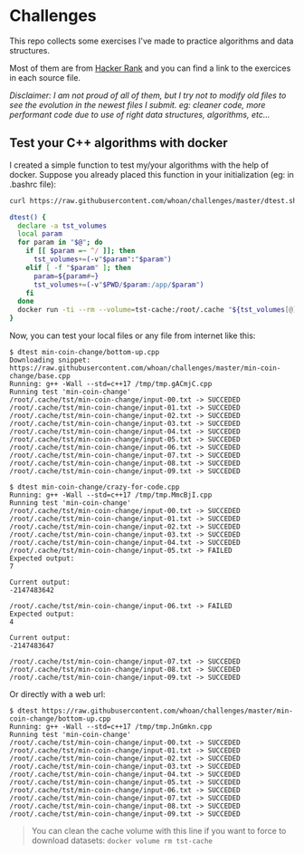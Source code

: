 # Challenges

This repo collects some exercises I've made to practice algorithms and data structures.

Most of them are from [Hacker Rank](https://www.hackerrank.com/) and you can find a link to the exercices in each source file.

*Disclaimer: I am not proud of all of them, but I try not to modify old files to see the evolution in the newest files I submit. eg: cleaner code, more performant code due to use of right data structures, algorithms, etc...*

## Test your C++ algorithms with docker

I created a simple function to test my/your algorithms with the help of docker. Suppose you already placed this function in your initialization (eg: in .bashrc file):

```bash
curl https://raw.githubusercontent.com/whoan/challenges/master/dtest.sh
```
```bash
dtest() {
  declare -a tst_volumes
  local param
  for param in "$@"; do
    if [[ $param =~ ^/ ]]; then
      tst_volumes+=(-v"$param":"$param")
    elif [ -f "$param" ]; then
      param=${param#~}
      tst_volumes+=(-v"$PWD/$param:/app/$param")
    fi
  done
  docker run -ti --rm --volume=tst-cache:/root/.cache "${tst_volumes[@]}" whoan/tst:latest "$@"
}
```

Now, you can test your local files or any file from internet like this:

```
$ dtest min-coin-change/bottom-up.cpp
Downloading snippet: https://raw.githubusercontent.com/whoan/challenges/master/min-coin-change/base.cpp
Running: g++ -Wall --std=c++17 /tmp/tmp.gACmjC.cpp
Running test 'min-coin-change'
/root/.cache/tst/min-coin-change/input-00.txt -> SUCCEDED
/root/.cache/tst/min-coin-change/input-01.txt -> SUCCEDED
/root/.cache/tst/min-coin-change/input-02.txt -> SUCCEDED
/root/.cache/tst/min-coin-change/input-03.txt -> SUCCEDED
/root/.cache/tst/min-coin-change/input-04.txt -> SUCCEDED
/root/.cache/tst/min-coin-change/input-05.txt -> SUCCEDED
/root/.cache/tst/min-coin-change/input-06.txt -> SUCCEDED
/root/.cache/tst/min-coin-change/input-07.txt -> SUCCEDED
/root/.cache/tst/min-coin-change/input-08.txt -> SUCCEDED
/root/.cache/tst/min-coin-change/input-09.txt -> SUCCEDED
```

```
$ dtest min-coin-change/crazy-for-code.cpp
Running: g++ -Wall --std=c++17 /tmp/tmp.MmcBjI.cpp
Running test 'min-coin-change'
/root/.cache/tst/min-coin-change/input-00.txt -> SUCCEDED
/root/.cache/tst/min-coin-change/input-01.txt -> SUCCEDED
/root/.cache/tst/min-coin-change/input-02.txt -> SUCCEDED
/root/.cache/tst/min-coin-change/input-03.txt -> SUCCEDED
/root/.cache/tst/min-coin-change/input-04.txt -> SUCCEDED
/root/.cache/tst/min-coin-change/input-05.txt -> FAILED
Expected output:
7

Current output:
-2147483642

/root/.cache/tst/min-coin-change/input-06.txt -> FAILED
Expected output:
4

Current output:
-2147483647

/root/.cache/tst/min-coin-change/input-07.txt -> SUCCEDED
/root/.cache/tst/min-coin-change/input-08.txt -> SUCCEDED
/root/.cache/tst/min-coin-change/input-09.txt -> SUCCEDED
```

Or directly with a web url:

```
$ dtest https://raw.githubusercontent.com/whoan/challenges/master/min-coin-change/bottom-up.cpp
Running: g++ -Wall --std=c++17 /tmp/tmp.JnGmkn.cpp
Running test 'min-coin-change'
/root/.cache/tst/min-coin-change/input-00.txt -> SUCCEDED
/root/.cache/tst/min-coin-change/input-01.txt -> SUCCEDED
/root/.cache/tst/min-coin-change/input-02.txt -> SUCCEDED
/root/.cache/tst/min-coin-change/input-03.txt -> SUCCEDED
/root/.cache/tst/min-coin-change/input-04.txt -> SUCCEDED
/root/.cache/tst/min-coin-change/input-05.txt -> SUCCEDED
/root/.cache/tst/min-coin-change/input-06.txt -> SUCCEDED
/root/.cache/tst/min-coin-change/input-07.txt -> SUCCEDED
/root/.cache/tst/min-coin-change/input-08.txt -> SUCCEDED
/root/.cache/tst/min-coin-change/input-09.txt -> SUCCEDED
```

> You can clean the cache volume with this line if you want to force to download datasets: `docker volume rm tst-cache`
